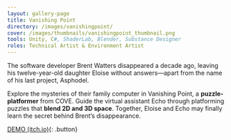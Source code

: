 ```yaml
---
layout: gallery-page
title: Vanishing Point
directory: /images/vanishingpoint/
cover: /images/thumbnails/vanishingpoint_thumbnail.png
tools: Unity, C#, ShaderLab, Blender, Substance Designer
roles: Technical Artist & Environment Artist
---
```

The software developer Brent Watters disappeared a decade ago, leaving his twelve-year-old daughter Eloise without answers––apart from the name of his last project, Asphodel. 

Explore the mysteries of their family computer in Vanishing Point, a **puzzle-platformer** from COVE. Guide the virtual assistant Echo through platforming puzzles that **blend 2D and 3D space**. Together, Eloise and Echo may finally learn the secret behind Brent’s disappearance.

[DEMO (itch.io)](https://vanishingpointgame.itch.io/vanishing-point){: .button}